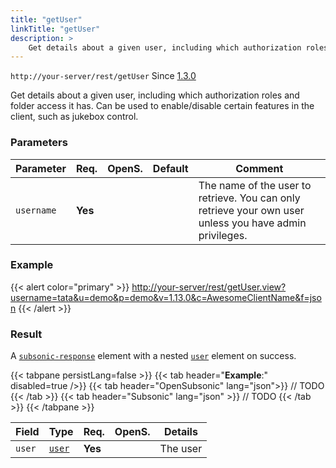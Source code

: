 ```yaml
---
title: "getUser"
linkTitle: "getUser"
description: >
    Get details about a given user, including which authorization roles and folder access it has.
---
```


`http://your-server/rest/getUser` Since [1.3.0](../../subsonic-versions)

Get details about a given user, including which authorization roles and folder access it has. Can be used to enable/disable certain features in the client, such as jukebox control.

### Parameters

| Parameter | Req. | OpenS. | Default | Comment |
| --- | --- | --- | --- | --- |
| `username` | **Yes** | |    | The name of the user to retrieve. You can only retrieve your own user unless you have admin privileges. |

### Example

{{< alert color="primary" >}} <http://your-server/rest/getUser.view?username=tata&u=demo&p=demo&v=1.13.0&c=AwesomeClientName&f=json> {{< /alert >}}

### Result

A [`subsonic-response`](../../responses/subsonic-response) element with a nested [`user`](../../responses/user) element on success.

{{< tabpane persistLang=false >}}
{{< tab header="**Example**:" disabled=true />}}
{{< tab header="OpenSubsonic" lang="json">}}
// TODO
{{< /tab >}}
{{< tab header="Subsonic" lang="json" >}}
// TODO
{{< /tab >}}
{{< /tabpane >}}

| Field |  Type | Req. | OpenS. | Details |
| --- | --- | --- | --- | --- |
| `user` | [`user`](../../responses/user) | **Yes** |     | The user |

